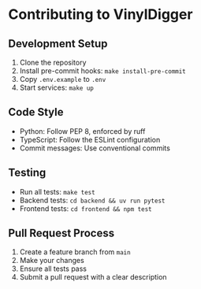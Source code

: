 # Contributing to VinylDigger

## Development Setup

1. Clone the repository
2. Install pre-commit hooks: `make install-pre-commit`
3. Copy `.env.example` to `.env`
4. Start services: `make up`

## Code Style

- Python: Follow PEP 8, enforced by ruff
- TypeScript: Follow the ESLint configuration
- Commit messages: Use conventional commits

## Testing

- Run all tests: `make test`
- Backend tests: `cd backend && uv run pytest`
- Frontend tests: `cd frontend && npm test`

## Pull Request Process

1. Create a feature branch from `main`
2. Make your changes
3. Ensure all tests pass
4. Submit a pull request with a clear description